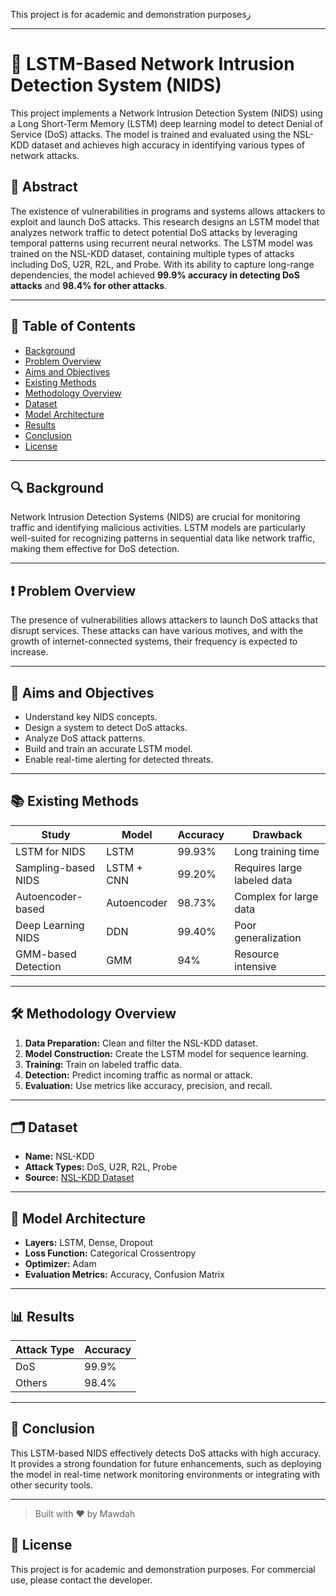 

This project is for academic and demonstration purposesز

---

# 🚀 LSTM-Based Network Intrusion Detection System (NIDS)

This project implements a Network Intrusion Detection System (NIDS) using a Long Short-Term Memory (LSTM) deep learning model to detect Denial of Service (DoS) attacks. The model is trained and evaluated using the NSL-KDD dataset and achieves high accuracy in identifying various types of network attacks.

## 📌 Abstract

The existence of vulnerabilities in programs and systems allows attackers to exploit and launch DoS attacks. This research designs an LSTM model that analyzes network traffic to detect potential DoS attacks by leveraging temporal patterns using recurrent neural networks. The LSTM model was trained on the NSL-KDD dataset, containing multiple types of attacks including DoS, U2R, R2L, and Probe. With its ability to capture long-range dependencies, the model achieved **99.9% accuracy in detecting DoS attacks** and **98.4% for other attacks**.

---

## 📖 Table of Contents

- [Background](#background)
- [Problem Overview](#problem-overview)
- [Aims and Objectives](#aims-and-objectives)
- [Existing Methods](#existing-methods)
- [Methodology Overview](#methodology-overview)
- [Dataset](#dataset)
- [Model Architecture](#model-architecture)
- [Results](#results)
- [Conclusion](#conclusion)
- [License](#-license)

---

## 🔍 Background

Network Intrusion Detection Systems (NIDS) are crucial for monitoring traffic and identifying malicious activities. LSTM models are particularly well-suited for recognizing patterns in sequential data like network traffic, making them effective for DoS detection.

---

## ❗ Problem Overview

The presence of vulnerabilities allows attackers to launch DoS attacks that disrupt services. These attacks can have various motives, and with the growth of internet-connected systems, their frequency is expected to increase.

---

## 🎯 Aims and Objectives

- Understand key NIDS concepts.
- Design a system to detect DoS attacks.
- Analyze DoS attack patterns.
- Build and train an accurate LSTM model.
- Enable real-time alerting for detected threats.

---

## 📚 Existing Methods

| Study | Model | Accuracy | Drawback |
|------|-------|----------|----------|
| LSTM for NIDS | LSTM | 99.93% | Long training time |
| Sampling-based NIDS | LSTM + CNN | 99.20% | Requires large labeled data |
| Autoencoder-based | Autoencoder | 98.73% | Complex for large data |
| Deep Learning NIDS | DDN | 99.40% | Poor generalization |
| GMM-based Detection | GMM | 94% | Resource intensive |

---

## 🛠️ Methodology Overview

1. **Data Preparation:** Clean and filter the NSL-KDD dataset.
2. **Model Construction:** Create the LSTM model for sequence learning.
3. **Training:** Train on labeled traffic data.
4. **Detection:** Predict incoming traffic as normal or attack.
5. **Evaluation:** Use metrics like accuracy, precision, and recall.

---

## 🗂️ Dataset

- **Name:** NSL-KDD
- **Attack Types:** DoS, U2R, R2L, Probe
- **Source:** [NSL-KDD Dataset](https://www.unb.ca/cic/datasets/nsl.html)

---

## 🧠 Model Architecture

- **Layers:** LSTM, Dense, Dropout
- **Loss Function:** Categorical Crossentropy
- **Optimizer:** Adam
- **Evaluation Metrics:** Accuracy, Confusion Matrix

---

## 📊 Results

| Attack Type | Accuracy |
|-------------|----------|
| DoS         | 99.9%    |
| Others      | 98.4%    |

---

## 🧾 Conclusion

This LSTM-based NIDS effectively detects DoS attacks with high accuracy. It provides a strong foundation for future enhancements, such as deploying the model in real-time network monitoring environments or integrating with other security tools.

---

> Built with ❤️ by Mawdah

## 📃 License

This project is for academic and demonstration purposes. For commercial use, please contact the developer.

